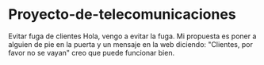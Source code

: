 # Proyecto-de-telecomunicaciones
Evitar fuga de clientes
Hola, vengo a evitar la fuga. Mi propuesta es poner a alguien de pie en la puerta y un mensaje en la web diciendo: "Clientes, por favor no se vayan"
creo que puede funcionar bien.
